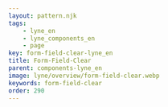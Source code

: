 ```yaml
---
layout: pattern.njk
tags: 
    - lyne_en
    - lyne_components_en
    - page
key: form-field-clear-lyne_en
title: Form-Field-Clear
parent: components-lyne_en
image: lyne/overview/form-field-clear.webp
keywords: form-field-clear
order: 290
---
```

